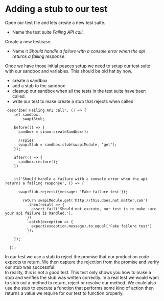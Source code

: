 # Adding a stub to our test
Open our test file and lets create a new test suite. 
- Name the test suite *Failing API call*.

Create a new testcase.
- Name it *Should handle a failure with a console.error when the api returns a failing response*.

Once we have those initial peaces setup we need to setup our test suite with our sandbox and variables. This should be old hat by now.
- create a sandbox
- add a stub to the sandbox
- cleanup our sandbox when all the tests in the test suite have been called.
- write our test to make create a stub that rejects when called
```
 describe('Failing API call', () => {
    let sandbox,
        swapiStub;

    before(() => {
      sandbox = sinon.createSandbox();

      //spies
      swapiStub = sandbox.stub(swapiModule, 'get');
    });

    after(() => {
      sandbox.restore();
    })


    it('Should handle a failure with a console.error when the api returns a failing response', () => {

      swapiStub.rejects({message: 'Fake failure test'});

        return swapiModule.get('http://this.does.not.matter.com')
          .then(result => {
            assert.fail('Should not execute, our test is to make sure your api failure is handled.');
          })
          .catch(exception => {
            expect(exception.message).to.equal('Fake failure test')
          });

    });

  });
```
In our test we use a stub to reject the promise that our production code expects to return. We then capture the rejection from the promise and verify our stub was successful.  
In reality, this is not a good test. This test only shows you how to make a stub and verifies the stub was written correctly. In a real test we would want to stub out a method to return, reject or resolve our method. We could also use the stub to execute a function that performs some kind of action then returns a value we require for our test to function properly.

